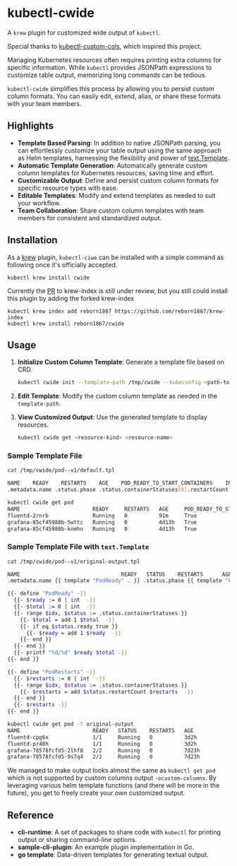 # kubectl-cwide
A `krew` plugin for customized wide output of `kubectl`.

Special thanks to [kubectl-custom-cols](https://github.com/webofmars/kubectl-custom-cols), which inspired this project.

Managing Kubernetes resources often requires printing extra columns for specific information. While `kubectl` provides JSONPath expressions to customize table output, memorizing long commands can be tedious. 

`kubectl-cwide` simplifies this process by allowing you to persist custom column formats. You can easily edit, extend, alias, or share these formats with your team members.

## Highlights
- **Template Based Parsing**: In addition to native JSONPath parsing, you can effortlessly customize your table output using the same approach as Helm templates, harnessing the flexibility and power of [text.Template](https://pkg.go.dev/text/template).
- **Automatic Template Generation**: Automatically generate custom column templates for Kubernetes resources, saving time and effort.
- **Customizable Output**: Define and persist custom column formats for specific resource types with ease.
- **Editable Templates**: Modify and extend templates as needed to suit your workflow.
- **Team Collaboration**: Share custom column templates with team members for consistent and standardized output.

## Installation
As a [krew](https://github.com/kubernetes-sigs/krew) plugin, `kubectl-ciwe` can be installed with a simple command as following once it's officially accepted.
```
kubectl krew install cwide
```

Currently the [PR](https://github.com/kubernetes-sigs/krew-index/pull/4548) to krew-index is still under review, but you still could install this plugin by adding the forked krew-index
```
kubectl krew index add reborn1867 https://github.com/reborn1867/krew-index
kubectl krew install reborn1867/cwide
```

## Usage
1. **Initialize Custom Column Template**: Generate a template file based on CRD.
   ```sh
   kubectl cwide init --template-path /tmp/cwide --kubeconfig <path-to-kubeconfig-file-with-crd-read-permission>
   ```

2. **Edit Template**: Modify the custom column template as needed in the `template-path`.

3. **View Customized Output**: Use the generated template to display resources.
   ```sh
   kubectl cwide get <resource-kind> <resource-name>
   ```

### Sample Template File

```sh
cat /tmp/cwide/pod--v1/default.tpl

NAME    READY    RESTARTS    AGE    POD_READY_TO_START_CONTAINERS    INITIALIZED    READY CONTAINERS_READY    POD_SCHEDULED
.metadata.name .status.phase .status.containerStatuses[0].restartCount .metadata.creationTimestamp .status.conditions[?(@.type=="PodReadyToStartContainers")].status .status.conditions[?(@.type=="PodReadyToStartContainers")].status    .status.conditions[?(@.type=="PodReadyToStartContainers")].status .status.conditions[?(@.type=="PodReadyToStartContainers")].status .status.conditions[?(@.type=="PodReadyToStartContainers")].status

kubectl cwide get pod
NAME                       READY     RESTARTS   AGE     POD_READY_TO_START_CONTAINERS   INITIALIZED   READY   CONTAINERS_READY   POD_SCHEDULED
fluentd-2rnrb              Running   0          91m     True                            True          True    True               True
grafana-85cf45988b-5wttc   Running   0          4d13h   True                            True          True    True               True
grafana-85cf45988b-knmhn   Running   0          4d13h   True                            True          True    True               True
```

### Sample Template File with `text.Template`
```sh
cat /tmp/cwide/pod--v1/original-output.tpl

NAME                                READY   STATUS    RESTARTS      AGE
.metadata.name {{ template "PodReady" . }} .status.phase {{ template "PodRestarts" . }} .metadata.creationTimestamp 

{{- define "PodReady" -}}
  {{- $ready := 0 | int  -}}
  {{- $total := 0 | int  -}}
  {{- range $idx, $status := .status.containerStatuses }}
    {{- $total = add 1 $total  -}}
    {{- if eq $status.ready true }}
      {{- $ready = add 1 $ready  -}}
    {{- end }}
  {{- end }}
  {{- printf "%d/%d" $ready $total -}}
{{- end }}

{{- define "PodRestarts" -}}
  {{- $restarts := 0 | int  -}}
  {{- range $idx, $status := .status.containerStatuses }}
    {{- $restarts = add $status.restartCount $restarts  -}}
  {{- end }}
  {{- $restarts -}}
{{- end }}

kubectl cwide get pod -t original-output
NAME                       READY   STATUS    RESTARTS   AGE
fluentd-cpg6x              1/1     Running   0          3d2h
fluentd-pr48h              1/1     Running   0          3d2h
grafana-78578fcfd5-2lhf8   2/2     Running   0          7d23h
grafana-78578fcfd5-9s7q4   2/2     Running   0          7d23h
```

We managed to make output looks almost the same as `kubectl get pod` which is not supported by custom columns output `-ocustom-columns`. By leveraging various helm template functions (and there will be more in the future), you get to freely create your own customized output.

## Reference 
- **cli-runtime**: A set of packages to share code with `kubectl` for printing output or sharing command-line options.
- **sample-cli-plugin**: An example plugin implementation in Go.
- **go template**: Data-driven templates for generating textual output. 
